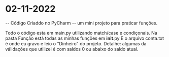 # 02-11-2022
 -- Código Criaddo no PyCharm --
 um mini projeto para praticar funções.

 Todo o código esta em main.py utilizando match/case e condiçonais.
 Na pasta Função está todas as minhas funções em __init__.py
 E o arquivo conta.txt é onde eu gravo e leio o "Dinheiro" do projeto.
 Detalhe: algumas da válidações que utilizei é com saldos 0 ou abaixo do saldo atual.
